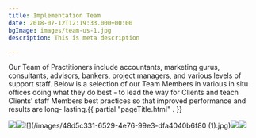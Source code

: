 ```yaml
---
title: Implementation Team
date: 2018-07-12T12:19:33.000+00:00
bgImage: images/team-us-1.jpg
description: This is meta description

---
```

Our Team of Practitioners include accountants, marketing gurus, consultants, advisors, bankers, project managers, and various levels of support staff. Below is a selection of our Team Members in various in situ offices doing what they do best - to lead the way for Clients and teach Clients’ staff Members best practices so that improved performance and results  are long- lasting.{{ partial "pageTitle.html" . }}

![](/images/2cdf572f-91d7-4c17-8b66-4a1a3826de38.jpg)![](/images/99639f02-0786-4b5e-87a8-cf0fbad91e7b.jpg)![](/images/48d5c331-6529-4e76-99e3-dfa4040b6f80 (1).jpg)![](/images/41339e64-df4c-4803-b2e0-56d716f5b34d.jpg)![](/images/f596459b-01ad-4b74-b6ec-739e3c3082f1.jpg)